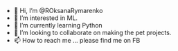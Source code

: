 - 👋 Hi, I’m @ROksanaRymarenko
- 👀 I’m interested in ML.
- 🌱 I’m currently learning Python
- 💞️ I’m looking to collaborate on making the pet projects.
- 📫 How to reach me ... please find me on FB

<!---
ROksanaRymarenko/ROksanaRymarenko is a ✨ special ✨ repository because its `README.md` (this file) appears on your GitHub profile.
You can click the Preview link to take a look at your changes.
--->
